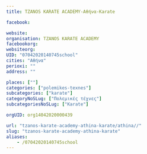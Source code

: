 ```yaml
---
title: TZANOS KARATE ACADEMY-Αθήνα-Karate

facebook:

website:
organisation: TZANOS KARATE ACADEMY
facebookorg:
websiteorg:
UID: "07042020140745school"
cities: "Αθήνα"
perioxi: ""
address: ""

places: [""]
categories: ["polemikes-texnes"]
subcategories: ["karate"]
categoryNoSLug: ["Πολεμικές τέχνες"]
subcategoriesNoSLug: ["Karate"]

orgUID: org14042020000439

url: "tzanos-karate-academy-athina-karate/athina//"
slug: "tzanos-karate-academy-athina-karate"
aliases:
    - /07042020140745school
---
```





